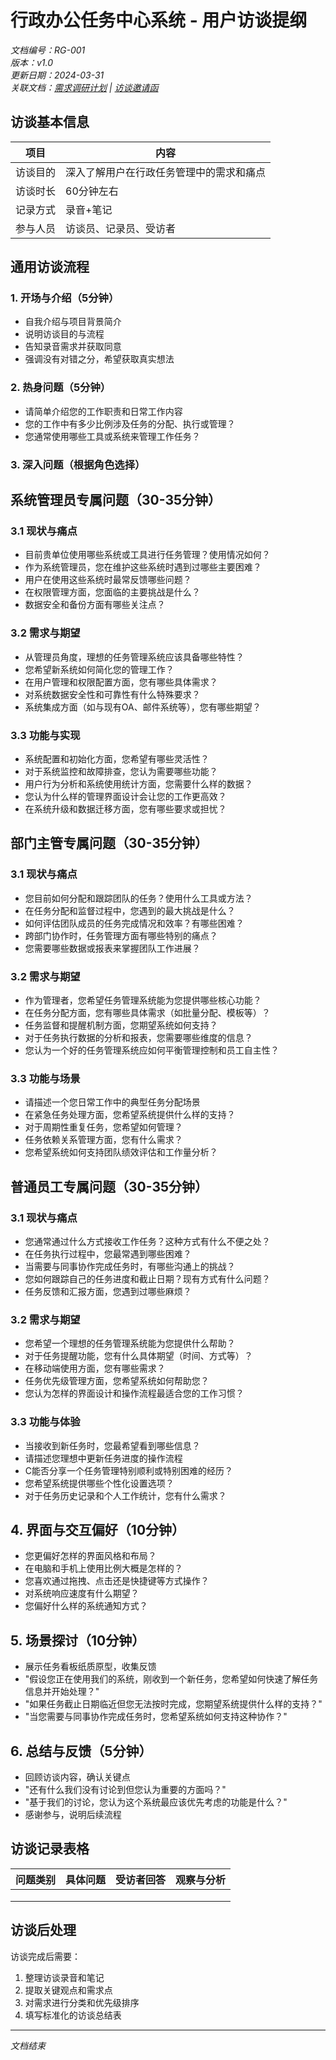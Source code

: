 # 行政办公任务中心系统 - 用户访谈提纲

*文档编号：RG-001*  
*版本：v1.0*  
*更新日期：2024-03-31*  
*关联文档：[需求调研计划](RESEARCH_PLAN.md) | [访谈邀请函](INTERVIEW_INVITATION.md)*

## 访谈基本信息

| 项目 | 内容 |
|------|------|
| 访谈目的 | 深入了解用户在行政任务管理中的需求和痛点 |
| 访谈时长 | 60分钟左右 |
| 记录方式 | 录音+笔记 |
| 参与人员 | 访谈员、记录员、受访者 |

## 通用访谈流程

### 1. 开场与介绍（5分钟）
- 自我介绍与项目背景简介
- 说明访谈目的与流程
- 告知录音需求并获取同意
- 强调没有对错之分，希望获取真实想法

### 2. 热身问题（5分钟）
- 请简单介绍您的工作职责和日常工作内容
- 您的工作中有多少比例涉及任务的分配、执行或管理？
- 您通常使用哪些工具或系统来管理工作任务？

### 3. 深入问题（根据角色选择）

## 系统管理员专属问题（30-35分钟）

### 3.1 现状与痛点
- 目前贵单位使用哪些系统或工具进行任务管理？使用情况如何？
- 作为系统管理员，您在维护这些系统时遇到过哪些主要困难？
- 用户在使用这些系统时最常反馈哪些问题？
- 在权限管理方面，您面临的主要挑战是什么？
- 数据安全和备份方面有哪些关注点？

### 3.2 需求与期望
- 从管理员角度，理想的任务管理系统应该具备哪些特性？
- 您希望新系统如何简化您的管理工作？
- 在用户管理和权限配置方面，您有哪些具体需求？
- 对系统数据安全性和可靠性有什么特殊要求？
- 系统集成方面（如与现有OA、邮件系统等），您有哪些期望？

### 3.3 功能与实现
- 系统配置和初始化方面，您希望有哪些灵活性？
- 对于系统监控和故障排查，您认为需要哪些功能？
- 用户行为分析和系统使用统计方面，您需要什么样的数据？
- 您认为什么样的管理界面设计会让您的工作更高效？
- 在系统升级和数据迁移方面，您有哪些要求或担忧？

## 部门主管专属问题（30-35分钟）

### 3.1 现状与痛点
- 您目前如何分配和跟踪团队的任务？使用什么工具或方法？
- 在任务分配和监督过程中，您遇到的最大挑战是什么？
- 如何评估团队成员的任务完成情况和效率？有哪些困难？
- 跨部门协作时，任务管理方面有哪些特别的痛点？
- 您需要哪些数据或报表来掌握团队工作进展？

### 3.2 需求与期望
- 作为管理者，您希望任务管理系统能为您提供哪些核心功能？
- 在任务分配方面，您有哪些具体需求（如批量分配、模板等）？
- 任务监督和提醒机制方面，您期望系统如何支持？
- 对于任务执行数据的分析和报表，您需要哪些维度的信息？
- 您认为一个好的任务管理系统应如何平衡管理控制和员工自主性？

### 3.3 功能与场景
- 请描述一个您日常工作中的典型任务分配场景
- 在紧急任务处理方面，您希望系统提供什么样的支持？
- 对于周期性重复任务，您希望如何管理？
- 任务依赖关系管理方面，您有什么需求？
- 您希望系统如何支持团队绩效评估和工作量分析？

## 普通员工专属问题（30-35分钟）

### 3.1 现状与痛点
- 您通常通过什么方式接收工作任务？这种方式有什么不便之处？
- 在任务执行过程中，您最常遇到哪些困难？
- 当需要与同事协作完成任务时，有哪些沟通上的挑战？
- 您如何跟踪自己的任务进度和截止日期？现有方式有什么问题？
- 任务反馈和汇报方面，您遇到过哪些麻烦？

### 3.2 需求与期望
- 您希望一个理想的任务管理系统能为您提供什么帮助？
- 对于任务提醒功能，您有什么具体期望（时间、方式等）？
- 在移动端使用方面，您有哪些需求？
- 任务优先级管理方面，您希望系统如何帮助您？
- 您认为怎样的界面设计和操作流程最适合您的工作习惯？

### 3.3 功能与体验
- 当接收到新任务时，您最希望看到哪些信息？
- 请描述您理想中更新任务进度的操作流程
- C能否分享一个任务管理特别顺利或特别困难的经历？
- 您希望系统提供哪些个性化设置选项？
- 对于任务历史记录和个人工作统计，您有什么需求？

## 4. 界面与交互偏好（10分钟）
- 您更偏好怎样的界面风格和布局？
- 在电脑和手机上使用比例大概是怎样的？
- 您喜欢通过拖拽、点击还是快捷键等方式操作？
- 对系统响应速度有什么期望？
- 您偏好什么样的系统通知方式？

## 5. 场景探讨（10分钟）
- 展示任务看板纸质原型，收集反馈
- "假设您正在使用我们的系统，刚收到一个新任务，您希望如何快速了解任务信息并开始处理？"
- "如果任务截止日期临近但您无法按时完成，您期望系统提供什么样的支持？"
- "当您需要与同事协作完成任务时，您希望系统如何支持这种协作？"

## 6. 总结与反馈（5分钟）
- 回顾访谈内容，确认关键点
- "还有什么我们没有讨论到但您认为重要的方面吗？"
- "基于我们的讨论，您认为这个系统最应该优先考虑的功能是什么？"
- 感谢参与，说明后续流程

## 访谈记录表格

| 问题类别 | 具体问题 | 受访者回答 | 观察与分析 |
|---------|---------|-----------|-----------|
|         |         |           |           |
|         |         |           |           |
|         |         |           |           |

## 访谈后处理

访谈完成后需要：
1. 整理访谈录音和笔记
2. 提取关键观点和需求点
3. 对需求进行分类和优先级排序
4. 填写标准化的访谈总结表

---

*文档结束* 